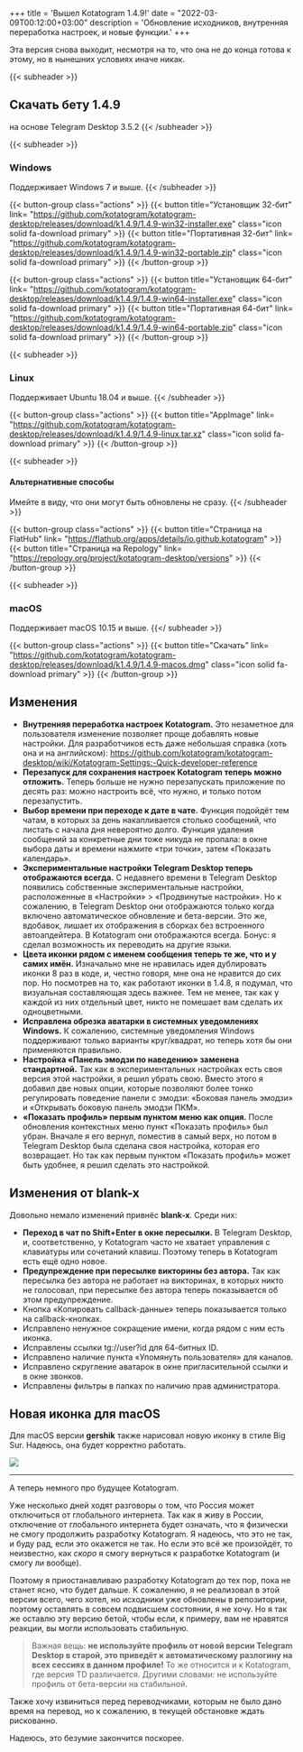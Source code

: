 +++
title = 'Вышел Kotatogram 1.4.9!'
date = "2022-03-09T00:12:00+03:00"
description = 'Обновление исходников, внутренняя переработка настроек, и новые функции.'
+++

Эта версия снова выходит, несмотря на то, что она не до конца готова к этому, но в нынешних условиях иначе никак.

{{< subheader >}}
## Скачать бету 1.4.9
на основе Telegram Desktop 3.5.2
{{< /subheader >}}

{{< subheader >}}
### Windows
Поддерживает Windows 7 и выше. 
{{< /subheader >}}

{{< button-group class="actions" >}}
    {{< button title="Установщик 32-бит" link= "https://github.com/kotatogram/kotatogram-desktop/releases/download/k1.4.9/1.4.9-win32-installer.exe" class="icon solid fa-download primary" >}}
    {{< button title="Портативная 32-бит" link= "https://github.com/kotatogram/kotatogram-desktop/releases/download/k1.4.9/1.4.9-win32-portable.zip" class="icon solid fa-download primary" >}}
{{< /button-group >}}

{{< button-group class="actions" >}}
    {{< button title="Установщик 64-бит" link= "https://github.com/kotatogram/kotatogram-desktop/releases/download/k1.4.9/1.4.9-win64-installer.exe" class="icon solid fa-download primary" >}}
    {{< button title="Портативная 64-бит" link= "https://github.com/kotatogram/kotatogram-desktop/releases/download/k1.4.9/1.4.9-win64-portable.zip" class="icon solid fa-download primary" >}}
{{< /button-group >}}

{{< subheader >}}
### Linux
Поддерживает Ubuntu 18.04 и выше.
{{< /subheader >}}

{{< button-group class="actions" >}}
    {{< button title="AppImage" link= "https://github.com/kotatogram/kotatogram-desktop/releases/download/k1.4.9/1.4.9-linux.tar.xz" class="icon solid fa-download primary" >}}
{{< /button-group >}}

{{< subheader >}}
#### Альтернативные способы
Имейте в виду, что они могут быть обновлены не сразу.
{{< /subheader >}}

{{< button-group class="actions" >}}
    {{< button title="Страница на FlatHub" link= "https://flathub.org/apps/details/io.github.kotatogram" >}}
    {{< button title="Страница на Repology" link= "https://repology.org/project/kotatogram-desktop/versions" >}}
{{< /button-group >}}

{{< subheader >}}

### macOS
Поддерживает macOS 10.15 и выше.
{{</ subheader >}}

{{< button-group class="actions" >}}
    {{< button title="Скачать" link= "https://github.com/kotatogram/kotatogram-desktop/releases/download/k1.4.9/1.4.9-macos.dmg" class="icon solid fa-download primary" >}}
{{< /button-group >}}

## Изменения
* **Внутренняя переработка настроек Kotatogram.** Это незаметное для пользователя изменение позволяет проще добавлять новые настройки. Для разработчиков есть даже небольшая справка (хоть она и на английском): https://github.com/kotatogram/kotatogram-desktop/wiki/Kotatogram-Settings:-Quick-developer-reference
* **Перезапуск для сохранения настроек Kotatogram теперь можно отложить.** Теперь больше не нужно перезапускать приложение по десять раз: можно настроить всё, что нужно, и только потом перезапустить.
* **Выбор времени при переходе к дате в чате.** Функция подойдёт тем чатам, в которых за день накапливается столько сообщений, что листать с начала дня невероятно долго. Функция удаления сообщений за конкретные дни тоже никуда не пропала: в окне выбора даты и времени нажмите «три точки», затем «Показать календарь».
* **Экспериментальные настройки Telegram Desktop теперь отображаются всегда.** С недавнего времени в Telegram Desktop появились собственные экспериментальные настройки, расположенные в «Настройки» > «Продвинутые настройки». Но к сожалению, в Telegram Desktop они отображаются только когда включено автоматическое обновление и бета-версии. Это же, вдобавок, лишает их отображения в сборках без встроенного автоапдейтера. В Kotatogram они отображаются всегда. Бонус: я сделал возможность их переводить на другие языки.
* **Цвета иконки рядом с именем сообщения теперь те же, что и у самих имён.** Изначально мне не нравилась идея дублировать иконки 8 раз в коде, и, честно говоря, мне она не нравится до сих пор. Но посмотрев на то, как работают иконки в 1.4.8, я подумал, что визуальная составляющая здесь важнее. Тем не менее, так как у каждой из них отдельный цвет, никто не помешает вам сделать их одноцветными.
* **Исправлена обрезка аватарки в системных уведомлениях Windows.** К сожалению, системные уведомления Windows поддерживают только варианты круг/квадрат, но теперь хотя бы они применяются правильно.
* **Настройка «Панель эмодзи по наведению» заменена стандартной.** Так как в экспериментальных настройках есть своя версия этой настройки, я решил убрать свою. Вместо этого я добавил две новых опции, которые позволяют более тонко регулировать поведение панели с эмодзи: «Боковая панель эмодзи» и «Открывать боковую панель эмодзи ПКМ».
* **«Показать профиль» первым пунктом меню как опция.** После обновления контекстных меню пункт «Показать профиль» был убран. Вначале я его вернул, поместив в самый верх, но потом в Telegram Desktop была сделана своя настройка, которая его возвращает. Но так как первым пунктом «Показать профиль» может быть удобнее, я решил сделать это настройкой.

## Изменения от blank-x

Довольно немало изменений привнёс **blank-x**. Среди них:

* **Переход в чат по Shift+Enter в окне пересылки.** В Telegram Desktop, и, соответственно, у Kotatogram часто не хватает управления с клавиатуры или сочетаний клавиш. Поэтому теперь в Kotatogram есть ещё одно новое.
* **Предупреждение при пересылке викторины без автора.** Так как пересылка без автора не работает на викторинах, в которых никто не голосовал, при пересылке без автора теперь показывается об этом предупреждение.
* Кнопка «Копировать callback-данные» теперь показывается только на callback-кнопках.
* Исправлено ненужное сокращение имени, когда рядом с ним есть иконка.
* Исправлены ссылки tg://user?id для 64-битных ID.
* Исправлено наличие пункта «Упомянуть пользователя» для каналов.
* Исправлено скругление аватарок в окне пригласительной ссылки и в окне звонков.
* Исправлены фильтры в папках по наличию прав администратора.

## Новая иконка для macOS

Для macOS версии **gershik** также нарисовал новую иконку в стиле Big Sur. Надеюсь, она будет корректно работать.

![](/blog/release-1-4-9/new_macos_icon_by_gershik_ru.png)

---

А теперь немного про будущее Kotatogram.

Уже несколько дней ходят разговоры о том, что Россия может отключиться от глобального интернета. Так как я живу в России, отключение от глобального интернета будет означать, что я физически не смогу продолжить разработку Kotatogram. Я надеюсь, что это не так, и буду рад, если это окажется не так. Но если это всё же произойдёт, то неизвестно, как _скоро_ я смогу вернуться к разработке Kotatogram (и смогу ли вообще).

Поэтому я приостанавливаю разработку Kotatogram до тех пор, пока не станет ясно, что будет дальше. К сожалению, я не реализовал в этой версии всего, чего хотел, но исходники уже обновлены в репозитории, поэтому оставлять в совсем подвисшем состоянии, я не хочу. Но я так же оставлю эту версию бетой, чтобы если, к примеру, вам не нравятся реакции, вы могли использовать стабильную.

> Важная вещь: **не используйте профиль от новой версии Telegram Desktop в старой, это приведёт к автоматическому разлогину на всех сессиях в данном профиле!** То же относится и к Kotatogram, где версия TD различается. Другими словами: не используйте профиль от бета-версии на стабильной.

Также хочу извиниться перед переводчиками, которым не было дано время на перевод, но к сожалению, в текущей обстановке ждать рискованно.

Надеюсь, это безумие закончится поскорее.
